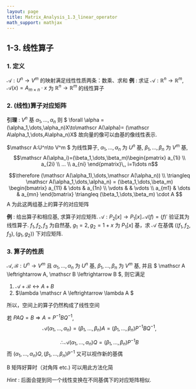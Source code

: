 ```yaml
---
layout: page
title: Matrix_Analysis_1.3_linear_operator
math_support: mathjax
---
```



## 1-3. 线性算子
### 1. 定义

$\mathscr A: U^n\to V^m$ 的映射满足线性性质两条：数乘、求和
**例** : 求证 $\mathscr A: \mathbb R^n\to \mathbb R^m$, $\mathscr A(x)=A_{m\times n}\cdot x$ 为 $\mathbb R^n\to \mathbb R^m$ 的线性算子

### 2. (线性)算子对应矩阵
**引理** : $V^n$ 基 $\alpha_1,\dots,\alpha_n$ 则
$ \forall \alpha = (\alpha_1,\dots,\alpha_n)X\to\mathscr A(\alpha)= (\mathscr A\alpha_1,\dots,A\alpha_n)X$
故向量的像可以由基的像线性表示.

$\mathscr A:U^n\to V^m $ 为线性算子, $\alpha_1,\dots,\alpha_n$ 为 $U^n$ 基, $\beta_1,\dots,\beta_n$ 为 $V^m$ 基,
$$\mathscr A(\alpha_i)=(\beta_1,\dots,\beta_m)\begin{pmatrix}
a_{1i} \\
a_{2i} \\
... \\
a_{ni}
\end{pmatrix}\,, i=1\dots n$$

$$\therefore (\mathscr A(\alpha_1),\dots,\mathscr A(\alpha_n)) \\
\triangleq \mathscr A(\alpha_1,\dots,\alpha_n) 
= (\beta_1,\dots,\beta_m) \begin{bmatrix}
a_{11} & \dots & a_{1n} \\
\vdots & & \vdots \\
a_{m1} & \dots & a_{mn} 
\end{bmatrix} \triangleq  (\beta_1,\dots,\beta_m) \cdot A
$$
A 为此这两组基上的算子的对应矩阵

**例** : 给出算子和相应基, 求算子对应矩阵.
$\mathscr A:P_2[x]\to P_1[x]. \mathscr A(f)=(f)'$ 验证其为线性算子.
$f_1, f_2, f_3$ 为自然基, $g_1=2, g_2=1+x$ 为 $P_1[x]$ 基，求 $\mathscr A$ 在基偶 $((f_1,f_2,f_3), (g_1, g_2))$ 下对应矩阵.

### 3. 算子的性质
$\mathscr {A,B}:U^n\to V^m$ 且 $\alpha_1,\dots,\alpha_n$ 为 $U^n$ 基, $\beta_1,\dots,\beta_n$ 为 $V^m$ 基, 并且 $ \mathscr A \leftrightarrow A, \mathscr B \leftrightarrow B $,
则它满足
1. $\mathscr A + \mathscr B \leftrightarrow A + B$
2. $\lambda \mathscr A \leftrightarrow \lambda A $

所以，空间上的算子仍然构成了线性空间

若 $PAQ=B \Rightarrow A=P^{-1}BQ^{-1}$,
$$
\mathscr A(\alpha_1,\dots,\alpha_n)
= (\beta_1,\dots,\beta_n)A
=(\beta_1,\dots,\beta_n)P^{-1}BQ^{-1},$$

$$
\therefore \mathscr A(\alpha_1,\dots,\alpha_n)Q = (\beta_1,\dots,\beta_n)P^{-1}B
$$
而 $(\alpha_1,\dots,\alpha_n)Q, (\beta_1,\dots,\beta_n)P^{-1}$ 又可以视作新的基偶

B 矩阵好算时（对角阵 etc.) 可以用此方法化简

*Hint* : 后面会提到同一个线性变换在不同基偶下的对应矩阵相似.


